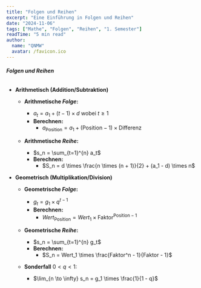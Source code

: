 ```yaml
---
title: "Folgen und Reihen"
excerpt: "Eine Einführung in Folgen und Reihen"
date: "2024-11-06"
tags: ["Mathe", "Folgen", "Reihen", "1. Semester"]
readTime: "5 min read"
author:
  name: "QNMW"
  avatar: /favicon.ico
---
```


###### **Folgen und Reihen**

- **Arithmetisch (Addition/Subtraktion)**

	- **Arithmetische _Folge_:**
		- $a_t = a_1 + (t - 1) \times d$ wobei $t \geq 1$
		- **Berechnen:** 
			- $a_{\text{Position}} = a_1 + (\text{Position} - 1) \times \text{Differenz}$

	- **Arithmetische _Reihe_:**
		- $s_n = \sum_{t=1}^{n} a_t$
		- **Berechnen:** 
			- $S_n = d \times \frac{n \times (n + 1)}{2} + (a_1 - d) \times n$

- **Geometrisch (Multiplikation/Division)**

	- **Geometrische _Folge_:**
		- $g_t = g_1 \times q^{t - 1}$
		- **Berechnen:** 
			- $Wert_{\text{Position}} = Wert_1 \times \text{Faktor}^{\text{Position} - 1}$

	- **Geometrische _Reihe_:**
		- $s_n = \sum_{t=1}^{n} g_t$
		- **Berechnen:** 
			- $S_n = Wert_1 \times \frac{Faktor^n - 1}{Faktor - 1}$

	- **Sonderfall** $0 < q < 1$:
		- $\lim_{n \to \infty} s_n = g_1 \times \frac{1}{1 - q}$
